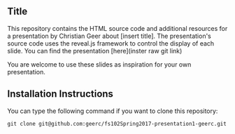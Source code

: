## Title

This repository contains the HTML source code and additional resources for a presentation by Christian Geer about [insert title]. The presentation's source code uses the reveal.js framework to control the display of each slide. You can find the presentation [here](inster raw git link)

You are welcome to use these slides as inspiration for your own presentation.

## Installation Instructions

You can type the following command if you want to clone this repository:

```shell
git clone git@github.com:geerc/fs102Spring2017-presentation1-geerc.git
```

